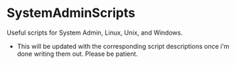 # SystemAdminScripts
Useful scripts for System Admin, Linux, Unix, and Windows.

- This will be updated with the corresponding script descriptions once i'm done writing them out. Please be patient.
